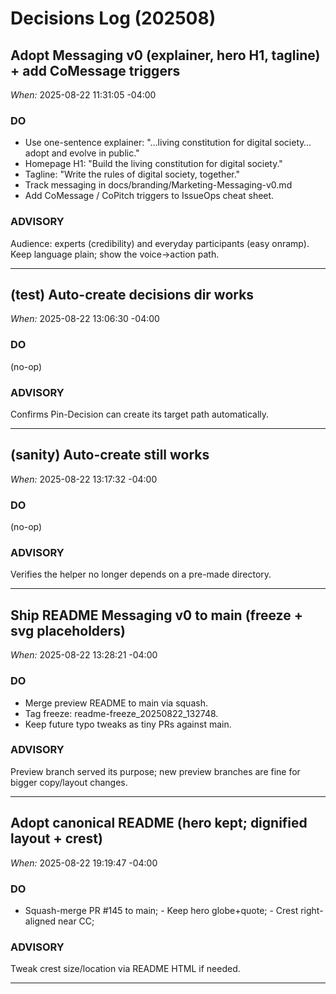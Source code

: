 <!-- status: stub; target: 150+ words -->
# Decisions Log (202508)

## Adopt Messaging v0 (explainer, hero H1, tagline) + add CoMessage triggers
*When:* 2025-08-22 11:31:05 -04:00

### DO
- Use one-sentence explainer: "…living constitution for digital society… adopt and evolve in public."
- Homepage H1: "Build the living constitution for digital society."
- Tagline: "Write the rules of digital society, together."
- Track messaging in docs/branding/Marketing-Messaging-v0.md
- Add CoMessage / CoPitch triggers to IssueOps cheat sheet.

### ADVISORY
Audience: experts (credibility) and everyday participants (easy onramp). Keep language plain; show the voice→action path.

---

## (test) Auto-create decisions dir works
*When:* 2025-08-22 13:06:30 -04:00

### DO
(no-op)

### ADVISORY
Confirms Pin-Decision can create its target path automatically.

---

## (sanity) Auto-create still works
*When:* 2025-08-22 13:17:32 -04:00

### DO
(no-op)

### ADVISORY
Verifies the helper no longer depends on a pre-made directory.

---

## Ship README Messaging v0 to main (freeze + svg placeholders)
*When:* 2025-08-22 13:28:21 -04:00

### DO
- Merge preview README to main via squash.
- Tag freeze: readme-freeze_20250822_132748.
- Keep future typo tweaks as tiny PRs against main.

### ADVISORY
Preview branch served its purpose; new preview branches are fine for bigger copy/layout changes.

---

## Adopt canonical README (hero kept; dignified layout + crest)
*When:* 2025-08-22 19:19:47 -04:00

### DO
- Squash-merge PR #145 to main; - Keep hero globe+quote; - Crest right-aligned near CC;

### ADVISORY
Tweak crest size/location via README HTML if needed.

---





